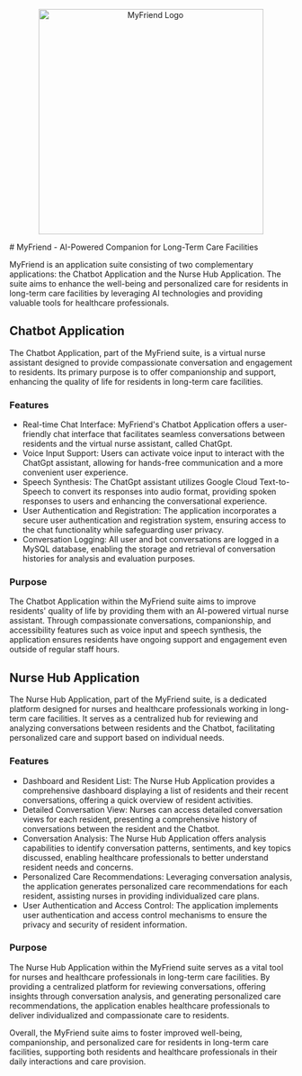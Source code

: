 <p align="center">
  <img src="https://github.com/WILLIAMSTAMP/MyFriend/raw/main/Frame%201.png" alt="MyFriend Logo" width="400">
</p>
# MyFriend - AI-Powered Companion for Long-Term Care Facilities

MyFriend is an application suite consisting of two complementary applications: the Chatbot Application and the Nurse Hub Application. The suite aims to enhance the well-being and personalized care for residents in long-term care facilities by leveraging AI technologies and providing valuable tools for healthcare professionals.

## Chatbot Application

The Chatbot Application, part of the MyFriend suite, is a virtual nurse assistant designed to provide compassionate conversation and engagement to residents. Its primary purpose is to offer companionship and support, enhancing the quality of life for residents in long-term care facilities.

### Features

- Real-time Chat Interface: MyFriend's Chatbot Application offers a user-friendly chat interface that facilitates seamless conversations between residents and the virtual nurse assistant, called ChatGpt.
- Voice Input Support: Users can activate voice input to interact with the ChatGpt assistant, allowing for hands-free communication and a more convenient user experience.
- Speech Synthesis: The ChatGpt assistant utilizes Google Cloud Text-to-Speech to convert its responses into audio format, providing spoken responses to users and enhancing the conversational experience.
- User Authentication and Registration: The application incorporates a secure user authentication and registration system, ensuring access to the chat functionality while safeguarding user privacy.
- Conversation Logging: All user and bot conversations are logged in a MySQL database, enabling the storage and retrieval of conversation histories for analysis and evaluation purposes.

### Purpose

The Chatbot Application within the MyFriend suite aims to improve residents' quality of life by providing them with an AI-powered virtual nurse assistant. Through compassionate conversations, companionship, and accessibility features such as voice input and speech synthesis, the application ensures residents have ongoing support and engagement even outside of regular staff hours.

## Nurse Hub Application

The Nurse Hub Application, part of the MyFriend suite, is a dedicated platform designed for nurses and healthcare professionals working in long-term care facilities. It serves as a centralized hub for reviewing and analyzing conversations between residents and the Chatbot, facilitating personalized care and support based on individual needs.

### Features

- Dashboard and Resident List: The Nurse Hub Application provides a comprehensive dashboard displaying a list of residents and their recent conversations, offering a quick overview of resident activities.
- Detailed Conversation View: Nurses can access detailed conversation views for each resident, presenting a comprehensive history of conversations between the resident and the Chatbot.
- Conversation Analysis: The Nurse Hub Application offers analysis capabilities to identify conversation patterns, sentiments, and key topics discussed, enabling healthcare professionals to better understand resident needs and concerns.
- Personalized Care Recommendations: Leveraging conversation analysis, the application generates personalized care recommendations for each resident, assisting nurses in providing individualized care plans.
- User Authentication and Access Control: The application implements user authentication and access control mechanisms to ensure the privacy and security of resident information.

### Purpose

The Nurse Hub Application within the MyFriend suite serves as a vital tool for nurses and healthcare professionals in long-term care facilities. By providing a centralized platform for reviewing conversations, offering insights through conversation analysis, and generating personalized care recommendations, the application enables healthcare professionals to deliver individualized and compassionate care to residents.

Overall, the MyFriend suite aims to foster improved well-being, companionship, and personalized care for residents in long-term care facilities, supporting both residents and healthcare professionals in their daily interactions and care provision.
